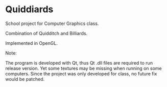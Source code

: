 # Quiddiards
School project for Computer Graphics class. 

Combination of Quidditch and Billiards. 

Implemented in OpenGL. 


Note:

The program is developed with Qt, thus Qt .dll files are required to run release version. Yet some textures may be missing when running on some computers. Since the project was only developed for class, no future fix would be patched. 

